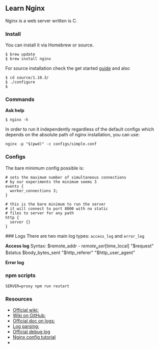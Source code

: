 ## Learn Nginx

Nginx is a web server written is C.

### Install

You can install it via Homebrew or source.

```
$ brew update
$ brew install nginx
```

For source installation check the get started [guide]() and also

```
$ cd source/1.10.3/
$ ./configure
$
```

### Commands

**Ask help**
```
$ nginx -h
```

In order to run it independently regardless of the default configs which depends
on the absolute path of nginx installation, you can use:

```
nginx -p "$(pwd)" -c configs/simple.conf
```

### Configs

The bare minimum config possible is:

```
# sets the maximum number of simultaneous connections
# by our experiments the minimum seems 3
events {
  worker_connections 3;
}

# this is the bare minimum to run the server
# it will connect to port 8000 with no static
# files to server for any path
http {
  server {}
}
```

### Logs
There are two main log types: `access_log` and `error_log`


**Access log**
Syntax: $remote_addr - $remote_user [$time_local] "$request" $status $body_bytes_sent "$http_referer" "$http_user_agent"


**Error log**

### npm scripts
```
SERVER=proxy npm run restart
```


### Resources

- [Official wiki:](https://www.nginx.com/resources/wiki/)
- [Wiki on GitHub:](https://github.com/nginxinc/nginx-wiki)
- [Official doc on logs:](http://nginx.org/en/docs/http/ngx_http_log_module.html)
- [Log parsing:](https://easyengine.io/tutorials/nginx/log-parsing/)
- [Official debug log](http://nginx.org/en/docs/debugging_log.html)
- [Nginx config tutorial](http://openresty.org/download/agentzh-nginx-tutorials-en.html)
-
